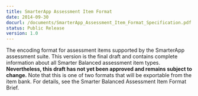 ```yaml
---
title: SmarterApp Assessment Item Format
date: 2014-09-30
docurl: /documents/SmarterApp_Assessment_Item_Format_Specification.pdf
status: Public Release
version: 1.0
---
```

The encoding format for assessment items supported by the SmarterApp assessment suite. This version is the final draft and contains complete information about all Smarter Balanced assessment item types. <strong>Nevertheless, this draft has not yet been approved and remains subject to change.</strong> Note that this is one of two formats that will be exportable from the item bank. For details, see the Smarter Balanced Assessment Item Format Brief.

